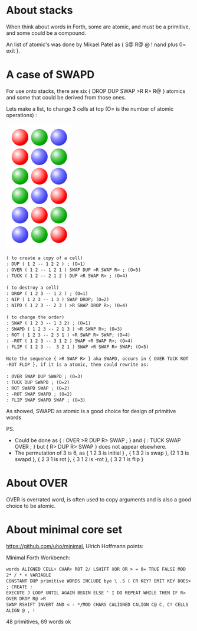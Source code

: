 # About stacks

When think about words in Forth, some are atomic, and must be a primitive, and some could be a compound. 

An list of atomic's was done by  Mikael Patel as { S@ R@  @ ! nand plus 0= exit }.


# A case of SWAPD

For use onto stacks, there are six { DROP DUP SWAP >R R> R@ } atomics and some that could be derived from those ones.

Lets make a list, to change 3 cells at top (O= is the number of atomic operations) :

![Three Balls](https://github.com/agsb/immu/blob/main/180px-Permutations_RGB.svg.png "Text to show on mouseover")

```
( to create a copy of a cell)
: DUP ( 1 2 -- 1 2 2 ) ; (O=1)
: OVER ( 1 2 -- 1 2 1 ) SWAP DUP >R SWAP R> ; (O=5)
: TUCK ( 1 2 -- 2 1 2 ) DUP >R SWAP R> ; (O=4)

( to destroy a cell)
: DROP ( 1 2 3 -- 1 2 ) ; (O=1)
: NIP ( 1 2 3 -- 1 3 ) SWAP DROP; (O=2)
: NIPD ( 1 2 3 -- 2 3 ) >R SWAP DROP R>; (O=4) 

( to change the order)
: SWAP ( 1 2 3 -- 1 3 2) ; (O=1)
: SWAPD ( 1 2 3 -- 2 1 3 ) >R SWAP R>; (O=3)
: ROT ( 1 2 3 -- 2 3 1 ) >R SWAP R> SWAP; (O=4)
: -ROT ( 1 2 3 -- 3 1 2 ) SWAP >R SWAP R>; (O=4)
: FLIP ( 1 2 3 --  3 2 1 ) SWAP >R SWAP R> SWAP; (O=5)

Note the sequence { >R SWAP R> } aka SWAPD, occurs in { OVER TUCK ROT -ROT FLIP }, if it is a atomic, then could rewrite as:

: OVER SWAP DUP SWAPD ; (O=3)
: TUCK DUP SWAPD ; (O=2)
: ROT SWAPD SWAP ; (O=2)
: -ROT SWAP SWAPD ; (O=2)
: FLIP SWAP SWAPD SWAP ; (O=3)

```
As showed, SWAPD as atomic is a good choice for design of primitive words

PS. 
- Could be done as { : OVER >R DUP R> SWAP ; } and { : TUCK SWAP OVER ; } but { R> DUP R> SWAP } does not appear elsewhere.
- The permutation of 3 is 6, as { 1 2 3 is initial } , { 1 3 2 is swap }, (2 1 3 is swapd }, { 2 3 1 is rot }, { 3 1 2 is -rot }, { 3 2 1 is flip }

# About OVER

OVER is overrated word, is often used to copy arguments and is also a good choice to be atomic.

# About minimal core set



https://github.com/uho/minimal, Ulrich Hoffmann points:

Minimal Forth Workbench: 

    words ALIGNED CELL+ CHAR+ ROT 2/ LSHIFT XOR OR > = 0= TRUE FALSE MOD 2* / * + VARIABLE 
    CONSTANT DUP primitive WORDS INCLUDE bye \ .S ( CR KEY? EMIT KEY DOES> ; CREATE : 
    EXECUTE J LOOP UNTIL AGAIN BEGIN ELSE ' I DO REPEAT WHILE THEN IF R> OVER DROP R@ >R 
    SWAP RSHIFT INVERT AND < - */MOD CHARS CALIGNED CALIGN C@ C, C! CELLS ALIGN @ , ! 

48 primitives, 69 words ok
